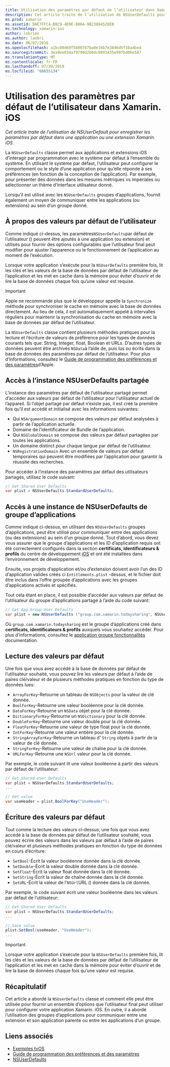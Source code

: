 ```yaml
---
title: Utilisation des paramètres par défaut de l’utilisateur dans Xamarin. iOS
description: Cet article traite de l’utilisation de NSUserDefaults pour enregistrer les paramètres par défaut dans une application ou une extension Xamarin iOS. Il décrit NSUserDefaults à un niveau élevé et explique comment lire et écrire des valeurs.
ms.prod: xamarin
ms.assetid: DAE7FFC4-B8C9-4D9E-886A-9B2388452EEB
ms.technology: xamarin-ios
author: lobrien
ms.author: laobri
ms.date: 06/07/2016
ms.openlocfilehash: a1bc00d69f5b00787ba0e16b7e3846d5f18a4bed
ms.sourcegitcommit: 3ea9ee034af9790d2b0dc0893435e997bd06e587
ms.translationtype: MT
ms.contentlocale: fr-FR
ms.lasthandoff: 07/30/2019
ms.locfileid: "68655134"
---
```

# <a name="working-with-user-defaults-in-xamarinios"></a>Utilisation des paramètres par défaut de l’utilisateur dans Xamarin. iOS

_Cet article traite de l’utilisation de NSUserDefault pour enregistrer les paramètres par défaut dans une application ou une extension Xamarin. iOS._


La `NSUserDefaults` classe permet aux applications et extensions iOS d’interagir par programmation avec le système par défaut à l’ensemble du système. En utilisant le système par défaut, l’utilisateur peut configurer le comportement ou le style d’une application pour qu’elle réponde à ses préférences (en fonction de la conception de l’application). Par exemple, pour présenter des données dans les mesures métriques vs impériales ou sélectionner un thème d’interface utilisateur donné.

Lorsqu’il est utilisé avec les `NSUserDefaults` groupes d’applications, fournit également un moyen de communiquer entre les applications (ou extensions) au sein d’un groupe donné.

<a name="About-User-Defaults" />

## <a name="about-user-defaults"></a>À propos des valeurs par défaut de l’utilisateur

Comme indiqué ci-dessus, les paramètres`NSUserDefaults`par défaut de l’utilisateur () peuvent être ajoutés à une application (ou extension) et utilisés pour fournir des options configurables que l’utilisateur final peut modifier pour ajuster l’apparence ou le fonctionnement de l’application au moment de l’exécution.

Lorsque votre application s’exécute pour la `NSUserDefaults` première fois, lit les clés et les valeurs de la base de données par défaut de l’utilisateur de l’application et les met en cache dans la mémoire pour éviter d’ouvrir et de lire la base de données chaque fois qu’une valeur est requise. 

> [!IMPORTANT]
> Apple ne recommande plus que le développeur appelle la `Synchronize` méthode pour synchroniser le cache en mémoire avec la base de données directement. Au lieu de cela, il est automatiquement appelé à intervalles réguliers pour maintenir la synchronisation du cache en mémoire avec la base de données par défaut de l’utilisateur.

La `NSUserDefaults` classe contient plusieurs méthodes pratiques pour la lecture et l’écriture de valeurs de préférence pour les types de données courants tels que: String, Integer, float, Boolean et URLs. D’autres types de données peuvent être archivés `NSData`à l’aide de, puis lus ou écrits dans la base de données des paramètres par défaut de l’utilisateur. Pour plus d’informations, consultez le [Guide de programmation des préférences et des paramètres](https://developer.apple.com/library/mac/documentation/Cocoa/Conceptual/UserDefaults/Introduction/Introduction.html#//apple_ref/doc/uid/10000059i)d’Apple.

<a name="Accessing-the-Shared-NSUserDefaults-Instance" />

## <a name="accessing-the-shared-nsuserdefaults-instance"></a>Accès à l’instance NSUserDefaults partagée 

L’instance des paramètres par défaut de l’utilisateur partagé permet d’accéder aux valeurs par défaut de l’utilisateur pour l’utilisateur actuel de l’appareil. Si l’objet partagé par défaut n’existe pas, il est créé la première fois qu’il est accédé et initialisé avec les informations suivantes:

- Qui `NSArgumentDomain` se compose des valeurs par défaut analysées à partir de l’application actuelle.
- Domaine de l’identificateur de Bundle de l’application.
- Qui `NSGlobalDomain` se compose des valeurs par défaut partagées par toutes les applications.
- Un domaine distinct pour chaque langue par défaut de l’utilisateur.
- `NSRegistrationDomain` Avec un ensemble de valeurs par défaut temporaires qui peuvent être modifiées par l’application pour garantir la réussite des recherches.

Pour accéder à l’instance des paramètres par défaut des utilisateurs partagés, utilisez le code suivant:

```csharp
// Get Shared User Defaults
var plist = NSUserDefaults.StandardUserDefaults;
```

<a name="Accessing-an-App-Group-NSUserDefaults-Instance" />

## <a name="accessing-an-app-group-nsuserdefaults-instance"></a>Accès à une instance de NSUserDefaults de groupe d’applications

Comme indiqué ci-dessus, en utilisant des `NSUserDefaults` groupes d’applications, peut être utilisé pour communiquer entre des applications (ou des extensions) au sein d’un groupe donné. Tout d’abord, vous devez vous assurer que le groupe d’applications et les ID d’application requis ont été correctement configurés dans la section **certificats, identificateurs & profils** du centre de développement [iOS](https://developer.apple.com/devcenter/ios/) et ont été installées dans l’environnement de développement.

Ensuite, vos projets d’application et/ou d’extension doivent avoir l’un des ID d’application valides créés ci `Entitlements.plist` -dessus, et le fichier doit être inclus dans l’offre groupée d’applications avec les groupes d’applications activés et spécifiés.

Tout cela étant en place, il est possible d’accéder aux valeurs par défaut de l’utilisateur du groupe d’applications partagé à l’aide du code suivant:

```csharp
// Get App Group User Defaults
var plist = new NSUserDefaults ("group.com.xamarin.todaysharing", NSUserDefaultsType.SuiteName);
```

Où `group.com.xamarin.todaysharing` est le groupe d’applications créé dans **certificats, identificateurs & profils** auxquels vous souhaitez accéder. Pour plus d’informations, consultez le [application groupe fonctionnalités](~/ios/deploy-test/provisioning/capabilities/app-groups-capabilities.md) documentation.

<a name="Reading-Default-Values" />

## <a name="reading-default-values"></a>Lecture des valeurs par défaut

Une fois que vous avez accédé à la base de données par défaut de l’utilisateur souhaité, vous pouvez lire les valeurs par défaut à l’aide de paires clé/valeur et de plusieurs méthodes pratiques en fonction du type de données lues:

- `ArrayForKey`-Retourne un tableau de `NSObjects` pour la valeur de clé donnée.
- `BoolForKey`-Retourne une valeur booléenne pour la clé donnée.
- `DataForKey`-Retourne un `NSData` objet pour la clé donnée.
- `DictionaryForKey`-Retourne un `NSDictionary` pour la clé donnée.
- `DoubleForKey`-Retourne une valeur double pour la clé donnée.
- `FloatForKey`-Retourne une valeur de type float pour la clé donnée.
- `IntForKey`-Retourne une valeur entière pour la clé donnée.
- `StringArrayForKey`-Retourne un tableau d' `String` objets à partir de la valeur de clé donnée.
- `StringForKey`-Retourne une valeur de chaîne pour la clé donnée.
- `URLForKey`-Retourne une `NSUrl` valeur pour la clé donnée.

Par exemple, le code suivant lit une valeur booléenne à partir des valeurs par défaut de l’utilisateur:

```csharp
// Get Shared User Defaults
var plist = NSUserDefaults.StandardUserDefaults;
...

// Get value
var useHeader = plist.BoolForKey("UseHeader");

```

<a name="Writing-Default-Values" />

## <a name="writing-default-values"></a>Écriture des valeurs par défaut

Tout comme la lecture des valeurs ci-dessus, une fois que vous avez accédé à la base de données par défaut de l’utilisateur souhaité, vous pouvez écrire des valeurs dans les valeurs par défaut à l’aide de paires clé/valeur et plusieurs méthodes pratiques en fonction du type de données en cours d’écriture:

- `SetBool`-Écrit la valeur booléenne donnée dans la clé donnée.
- `SetDouble`-Écrit la valeur double donnée dans la clé donnée.
- `SetFloat`-Écrit la valeur float donnée dans la clé donnée.
- `SetString`-Écrit la valeur de chaîne donnée dans la clé donnée.
- `SetURL`-Écrit la valeur de l'`NSUrl`URL () donnée dans la clé donnée.

Par exemple, le code suivant écrit une valeur booléenne dans les valeurs par défaut de l’utilisateur:

```csharp
// Get Shared User Defaults
var plist = NSUserDefaults.StandardUserDefaults;
...

// Save value
plist.SetBool(useHeader, "UseHeader");
...

```

> [!IMPORTANT]
> Lorsque votre application s’exécute pour la `NSUserDefaults` première fois, lit les clés et les valeurs de la base de données par défaut de l’utilisateur de l’application et les met en cache dans la mémoire pour éviter d’ouvrir et de lire la base de données chaque fois qu’une valeur est requise.



<a name="Summary" />

## <a name="summary"></a>Récapitulatif

Cet article a abordé la `NSUserDefaults` classe et comment elle peut être utilisée pour fournir un ensemble d’options que l’utilisateur final peut utiliser pour configurer votre application Xamarin. iOS. En outre, il a abordé l’utilisation des groupes d’applications pour communiquer entre une extension et son application parente ou entre les applications d’un groupe.


## <a name="related-links"></a>Liens associés

- [Exemples tvOS](https://docs.microsoft.com/samples/browse/?products=xamarin&term=Xamarin.iOS+tvOS)
- [Guide de programmation des préférences et des paramètres](https://developer.apple.com/library/mac/documentation/Cocoa/Conceptual/UserDefaults/Introduction/Introduction.html#//apple_ref/doc/uid/10000059i)
- [NSUserDefaults](https://developer.apple.com/library/mac/documentation/Cocoa/Reference/Foundation/Classes/NSUserDefaults_Class/#//apple_ref/doc/constant_group/NSUserDefaults_Domains)
